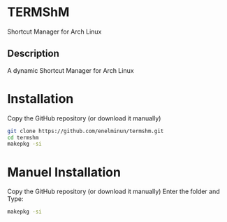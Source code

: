 # TERMShM
Shortcut Manager for Arch Linux

## Description
A dynamic Shortcut Manager for Arch Linux

# Installation

Copy the GitHub repository (or download it manually)
```bash
git clone https://github.com/enelminun/termshm.git
cd termshm
makepkg -si
```
# Manuel Installation
Copy the GitHub repository (or download it manually)
Enter the folder and 
Type: 
```bash
makepkg -si
```
